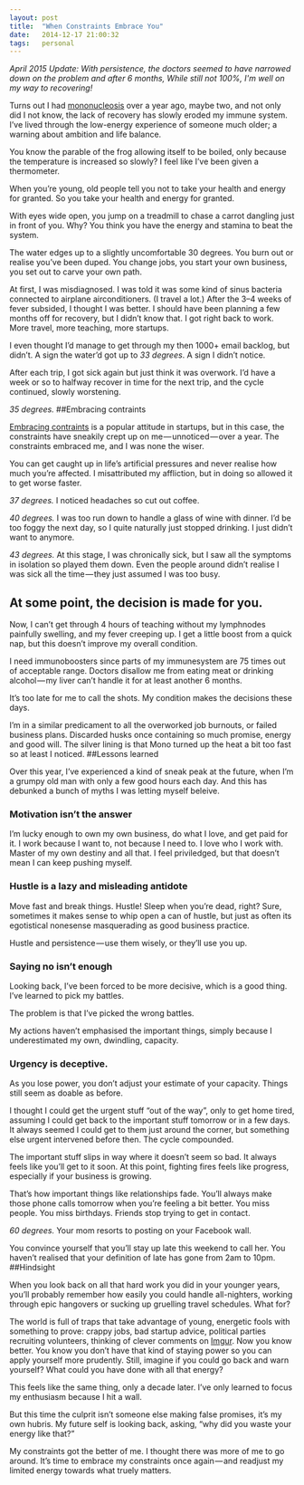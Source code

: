 ```yaml
---
layout: post
title:  "When Constraints Embrace You"
date:   2014-12-17 21:00:32
tags:   personal
---
```


*April 2015 Update: With persistence, the doctors seemed to have narrowed down on the problem and after 6 months, While still not 100%, I'm well on my way to recovering!*

Turns out I had [mononucleosis](http://www.webmd.com/a-to-z-guides/infectious-mononucleosis-topic-overview) over a year ago, maybe two, and not only did I not know, the lack of recovery has slowly eroded my immune system. I’ve lived through the low-energy experience of someone much older; a warning about ambition and life balance.

You know the parable of the frog allowing itself to be boiled, only because the temperature is increased so slowly? I feel like I’ve been given a thermometer.

When you’re young, old people tell you not to take your health and energy for granted. So you take your health and energy for granted.

With eyes wide open, you jump on a treadmill to chase a carrot dangling just in front of you. Why? You think you have the energy and stamina to beat the system.

The water edges up to a slightly uncomfortable 30 degrees. You burn out or realise you’ve been duped. You change jobs, you start your own business, you set out to carve your own path.

At first, I was misdiagnosed. I was told it was some kind of sinus bacteria connected to airplane airconditioners. (I travel a lot.) After the 3–4 weeks of fever subsided, I thought I was better. I should have been planning a few months off for recovery, but I didn’t know that. I got right back to work. More travel, more teaching, more startups.

I even thought I’d manage to get through my then 1000+ email backlog, but didn’t. A sign the water’d got up to *33 degrees*. A sign I didn’t notice.

After each trip, I got sick again but just think it was overwork. I’d have a week or so to halfway recover in time for the next trip, and the cycle continued, slowly worstening.

*35 degrees.*
##Embracing contraints

[Embracing contraints](https://gettingreal.37signals.com/ch03_Embrace_Constraints.php) is a popular attitude in startups, but in this case, the constraints have sneakily crept up on me — unnoticed — over a year. The constraints embraced me, and I was none the wiser.

You can get caught up in life’s artificial pressures and never realise how much you’re affected. I misattributed my affliction, but in doing so allowed it to get worse faster.

*37 degrees.* I noticed headaches so cut out coffee.

*40 degrees.* I was too run down to handle a glass of wine with dinner. I’d be too foggy the next day, so I quite naturally just stopped drinking. I just didn’t want to anymore.

*43 degrees.* At this stage, I was chronically sick, but I saw all the symptoms in isolation so played them down. Even the people around didn’t realise I was sick all the time — they just assumed I was too busy.

## At some point, the decision is made for you.

Now, I can’t get through 4 hours of teaching without my lymphnodes painfully swelling, and my fever creeping up. I get a little boost from a quick nap, but this doesn’t improve my overall condition.

I need immunoboosters since parts of my immunesystem are 75 times out of acceptable range. Doctors disallow me from eating meat or drinking alcohol — my liver can’t handle it for at least another 6 months.

It’s too late for me to call the shots. My condition makes the decisions these days.

I’m in a similar predicament to all the overworked job burnouts, or failed business plans. Discarded husks once containing so much promise, energy and good will. The silver lining is that Mono turned up the heat a bit too fast so at least I noticed.
##Lessons learned

Over this year, I’ve experienced a kind of sneak peak at the future, when I’m a grumpy old man with only a few good hours each day. And this has debunked a bunch of myths I was letting myself beleive.

### Motivation isn’t the answer

I’m lucky enough to own my own business, do what I love, and get paid for it. I work because I want to, not because I need to. I love who I work with. Master of my own destiny and all that. I feel priviledged, but that doesn’t mean I can keep pushing myself.

### Hustle is a lazy and misleading antidote

Move fast and break things. Hustle! Sleep when you’re dead, right? Sure, sometimes it makes sense to whip open a can of hustle, but just as often its egotistical nonesense masquerading as good business practice.

Hustle and persistence — use them wisely, or they’ll use you up.
### Saying no isn’t enough

Looking back, I’ve been forced to be more decisive, which is a good thing. I’ve learned to pick my battles.

The problem is that I’ve picked the wrong battles.

My actions haven’t emphasised the important things, simply because I underestimated my own, dwindling, capacity.
### Urgency is deceptive.

As you lose power, you don’t adjust your estimate of your capacity. Things still seem as doable as before.

I thought I could get the urgent stuff “out of the way”, only to get home tired, assuming I could get back to the important stuff tomorrow or in a few days. It always seemed I could get to them just around the corner, but something else urgent intervened before then. The cycle compounded.

The important stuff slips in way where it doesn’t seem so bad. It always feels like you’ll get to it soon. At this point, fighting fires feels like progress, especially if your business is growing.

That’s how important things like relationships fade. You’ll always make those phone calls tomorrow when you’re feeling a bit better. You miss people. You miss birthdays. Friends stop trying to get in contact.

*60 degrees.* Your mom resorts to posting on your Facebook wall.

You convince yourself that you’ll stay up late this weekend to call her. You haven’t realised that your definition of late has gone from 2am to 10pm.
##Hindsight

When you look back on all that hard work you did in your younger years, you’ll probably remember how easily you could handle all-nighters, working through epic hangovers or sucking up gruelling travel schedules. What for?

The world is full of traps that take advantage of young, energetic fools with something to prove: crappy jobs, bad startup advice, political parties recruiting volunteers, thinking of clever comments on [Imgur](http://imgur.com). Now you know better. You know you don’t have that kind of staying power so you can apply yourself more prudently. Still, imagine if you could go back and warn yourself? What could you have done with all that energy?

This feels like the same thing, only a decade later. I’ve only learned to focus my enthusiasm because I hit a wall.

But this time the culprit isn’t someone else making false promises, it’s my own hubris. My future self is looking back, asking, “why did you waste your energy like that?”

My constraints got the better of me. I thought there was more of me to go around. It’s time to embrace my constraints once again — and readjust my limited energy towards what truely matters.


